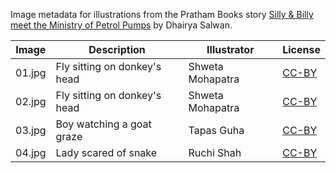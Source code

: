 Image metadata for illustrations from the Pratham Books story [Silly & Billy meet the Ministry of Petrol Pumps](https://storyweaver.org.in/stories/3497-silly-billy-meet-the-ministry-of-petrol-pumps) by Dhairya Salwan.

Image | Description | Illustrator | License
----- | ----------- | ----------- | -------
01.jpg | Fly sitting on donkey's head | Shweta Mohapatra | [CC-BY](https://creativecommons.org/licenses/by/4.0/)
02.jpg | Fly sitting on donkey's head | Shweta Mohapatra | [CC-BY](https://creativecommons.org/licenses/by/4.0/)
03.jpg | Boy watching a goat graze | Tapas Guha | [CC-BY](https://creativecommons.org/licenses/by/4.0/)
04.jpg | Lady scared of snake | Ruchi Shah | [CC-BY](https://creativecommons.org/licenses/by/4.0/)